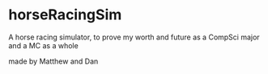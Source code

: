 # horseRacingSim
A horse racing simulator, to prove my worth and future as a CompSci major and a MC as a whole

made by Matthew and Dan 